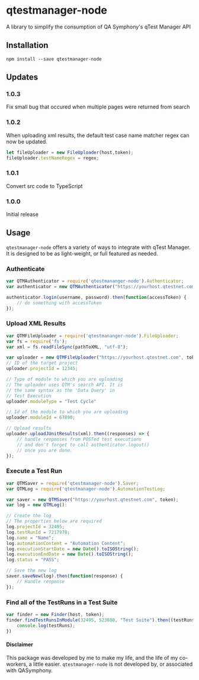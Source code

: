 # qtestmanager-node
A library to simplify the consumption of QA Symphony's qTest Manager API


## Installation
`npm install --save qtestmanager-node`

## Updates
### 1.0.3
Fix small bug that occured when multiple pages were returned from search

### 1.0.2
When uploading xml results, the default test case name matcher regex
can now be updated.
```javascript
let fileUploader = new FileUploader(host,token);
fileUploader.testNameRegex = regex;
```

### 1.0.1
Convert src code to TypeScript

### 1.0.0
Initial release


## Usage
`qtestmanager-node` offers a variety of ways to integrate with qTest Manager. 
It is designed to be as light-weight, or full featured as needed.

### Authenticate

```javascript
var QTMAuthenticator = require('qtestmananger-node').Authenticator;
var authenticator = new QTMAuthenticator("https://yourhost.qtestnet.com");

authenticator.login(username, password).then(function(accessToken) {
	// do something with accessToken
});
```

### Upload XML Results
```javascript
var QTMFileUploader = require('qtestmananger-node').FileUploader;
var fs = require('fs');
var xml = fs.readFileSync(pathToXML, "utf-8");

var uploader = new QTMFileUploader("https://yourhost.qtestnet.com", token);
// ID of the target project
uploader.projectId = 12345;

// Type of module to which you are uploading
// The uploader uses QTM's search API. It is
// the same syntax as the 'Data Query' in
// Test Execution
uploader.moduleType = "Test Cycle"

// Id of the module to which you are uploading
uploader.moduleId = 67890;

// Upload results
uploader.uploadJUnitResults(xml).then((responses) => {
	// handle responses from POSTed test executions
    // and don't forget to call authenticator.logout()
    // once you are done.
});
```

### Execute a Test Run
```javascript
var QTMSaver = require('qtestmanager-node').Saver;
var QTMLog = require('qtestmanager-node').AutomationTestLog;

var saver = new QTMSaver("https://yourhost.qtestnet.com", token);
var log = new QTMLog():

// Create the log
// The properties below are required
log.projectId = 32495;
log.testRunId = 7217978;
log.name = "Name";
log.automationContent = "Automation Content";
log.executionStartDate = new Date().toISOString();
log.executionEndDate = new Date().toISOString();
log.status = "PASS";

// Save the new log
saver.saveNew(log).then(function(response) {
	// Handle response
});
```

### Find all of the TestRuns in a Test Suite
```javascript
var finder = new Finder(host, token);
finder.findTestRunsInModule(32495, 523880, "Test Suite").then((testRuns) => {
    console.log(testRuns);
})
```

#### Disclaimer
This package was developed by me  to make my life, and the life of my co-workers, a little easier. `qtestmanager-node` is not developed by, or associated with QASymphony.

